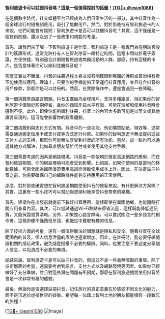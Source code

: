 **智利旅遊卡可以註冊抖音嗎？這是一個值得探討的話題！[[TG💪+ @esim1088](https://t.me/s/esim1088)]**

在這個數字時代，社交媒體平台已經成為人們日常生活的一部分，其中抖音作為一個全球流行的短視頻應用，吸引了無數用戶。然而，對於那些持有智利旅遊卡的人來說，他們可能會有疑問：智利旅遊卡是否可以註冊抖音呢？其實，這不僅僅是一個技術問題，還涉及到了一些政策和規範的考量。

首先，讓我們來了解一下智利旅遊卡是什麼。智利旅遊卡是一種專門為短期訪客設計的簽證形式，通常允許持有人在智利停留一段特定時間。這種卡類似於電子簽證，方便快捷，特別適合計劃短暫旅遊或商務活動的人群。那麼，持有這樣的卡片，是否意味著你可以順利註冊抖音呢？

答案其實並不簡單。抖音的註冊過程本身並沒有明確限制哪國的護照或簽證持有者不能使用該應用。理論上，只要你的手機能夠正常運行抖音應用，並且符合抖音的用戶條款，那麼你是可以註冊的。然而，在實際操作中，還是會遇到一些障礙。

第一個挑戰來自語言問題。抖音主要面向全球用戶，支持多種語言，但如果你的智利旅遊卡僅限於短期停留，且你的西班牙語水平有限，可能在理解和使用抖音時會感到不便。此外，即使你能夠順利註冊，抖音上的內容大多數可能是以英文或其他語言呈現的，這可能會影響你的觀看體驗。

第二個挑戰則與支付方式有關。抖音中的一些功能，例如購買貼紙、特效等，通常需要通過綁定信用卡或支付寶等方式進行付款。如果你的智利旅遊卡無法提供這些支付方式的支持，那麼你可能無法享受到抖音的所有功能。當然，這一點也可以通過其他方式解決，比如尋求朋友幫忙代付或者使用其他支付手段。

第三個需要考慮的因素是網路環境。抖音是一款依賴於穩定高速網路的應用，而在智利旅遊期間，你的網路環境可能會受到影響。比如說，如果你使用的是當地的移動數據，可能會因為國際漫遊費用高昂而導致使用成本上升。因此，在決定註冊抖音之前，你需要確保自己的網路條件能夠支持應用的正常使用。

那麼，對於那些確實想在智利旅遊期間使用抖音的旅客來說，有什麼解決方案嗎？其實，這裏有一些小技巧可以幫助你更順利地享受抖音帶來的樂趣。

首先，建議你在出發前就提前下載好抖音應用，這樣即使在異國他鄉，也能隨時打開应用查看內容。其次，可以嘗試通過Wi-Fi熱點來節省流量，這樣既能降低通訊費，又能保證畫質清晰。另外，如果擔心語言障礙，可以嘗試關注一些多語言的創作者，這樣即便不懂西班牙語，也能從中獲取有趣的信息。

除了技術方面的考量，還有一個值得關注的問題就是隱私和安全。隨著抖音在全球範圍內的普及，個人信息泄露的風險也逐漸增加。因此，在註冊時，務必要仔細閱讀相關的隱私政策，避免隨意授權不必要的權限。同時，也要注意不要過度分享個人信息，以免造成不必要的麻煩。

總結來說，智利旅遊卡是可以註冊抖音的，但這並不是一件毫無障礙的事情。除了技術層面的考量，還需要考慮到語言、支付方式以及網路環境等因素。如果你已經做好了充分準備，並且對這些潛在問題有所預期，那麼在智利旅遊期間使用抖音將會是一次非常有趣的體驗。

最後，無論你是否選擇註冊抖音，記住旅行的真正意義在於感受不同文化的魅力，而不是沉迷於虛擬世界的娛樂。希望每一位踏上智利土地的朋友都能擁有一段難忘的旅程！

[[TG💪+ @esim1088](https://t.me/s/esim1088) ![Image](https://i.postimg.cc/4NQfJmqS/Snipaste-2025-05-13-00-14-12.png)]